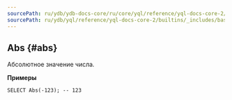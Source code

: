 ```yaml
---
sourcePath: ru/ydb/ydb-docs-core/ru/core/yql/reference/yql-docs-core-2/builtins/_includes/basic/abs.md
sourcePath: ru/ydb/yql/reference/yql-docs-core-2/builtins/_includes/basic/abs.md
---
```

## Abs {#abs}

Абсолютное значение числа.

**Примеры**
``` yql
SELECT Abs(-123); -- 123
```
